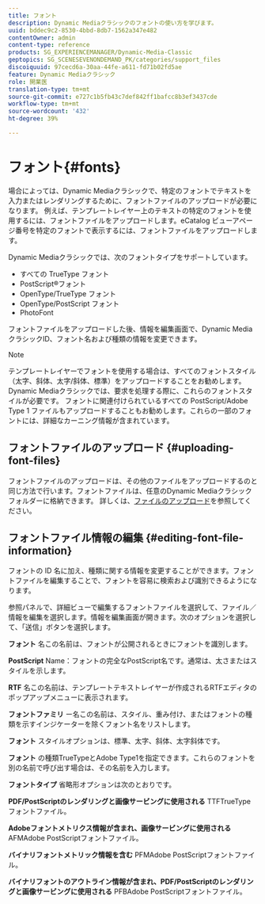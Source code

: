 ```yaml
---
title: フォント
description: Dynamic Mediaクラシックのフォントの使い方を学びます。
uuid: bddec9c2-8530-4bbd-8db7-1562a347e482
contentOwner: admin
content-type: reference
products: SG_EXPERIENCEMANAGER/Dynamic-Media-Classic
geptopics: SG_SCENESEVENONDEMAND_PK/categories/support_files
discoiquuid: 97cecd6a-30aa-44fe-a611-fd71b02fd5ae
feature: Dynamic Mediaクラシック
role: 開業医
translation-type: tm+mt
source-git-commit: e727c1b5fb43c7def842ff1bafcc8b3ef3437cde
workflow-type: tm+mt
source-wordcount: '432'
ht-degree: 39%

---
```



# フォント{#fonts}

場合によっては、Dynamic Mediaクラシックで、特定のフォントでテキストを入力またはレンダリングするために、フォントファイルのアップロードが必要になります。 例えば、テンプレートレイヤー上のテキストの特定のフォントを使用するには、フォントファイルをアップロードします。eCatalog ビューアページ番号を特定のフォントで表示するには、フォントファイルをアップロードします。

Dynamic Mediaクラシックでは、次のフォントタイプをサポートしています。

* すべての TrueType フォント
* PostScript®フォント
* OpenType/TrueType フォント
* OpenType/PostScript フォント
* PhotoFont

フォントファイルをアップロードした後、情報を編集画面で、Dynamic MediaクラシックID、フォント名および種類の情報を変更できます。

>[!NOTE]
>
>テンプレートレイヤーでフォントを使用する場合は、すべてのフォントスタイル（太字、斜体、太字/斜体、標準）をアップロードすることをお勧めします。 Dynamic Mediaクラシックでは、要求を処理する際に、これらのフォントスタイルが必要です。 フォントに関連付けられているすべての PostScript/Adobe Type 1 ファイルもアップロードすることもお勧めします。これらの一部のフォントには、詳細なカーニング情報が含まれています。

## フォントファイルのアップロード  {#uploading-font-files}

フォントファイルのアップロードは、その他のファイルをアップロードするのと同じ方法で行います。フォントファイルは、任意のDynamic Mediaクラシックフォルダーに格納できます。 詳しくは、[ファイルのアップロード](uploading-files.md#uploading_your_files)を参照してください。

## フォントファイル情報の編集  {#editing-font-file-information}

フォントの ID 名に加え、種類に関する情報を変更することができます。フォントファイルを編集することで、フォントを容易に検索および識別できるようになります。

参照パネルで、詳細ビューで編集するフォントファイルを選択して、ファイル／情報を編集を選択します。情報を編集画面が開きます。次のオプションを選択して、「送信」ボタンを選択します。

**フォント** 名この名前は、フォントが公開されるときにフォントを識別します。

**PostScript** Name：フォントの完全なPostScript名です。通常は、太さまたはスタイルを示します。

**RTF** 名この名前は、テンプレートテキストレイヤーが作成されるRTFエディタのポップアップメニューに表示されます。

**フォントファミリ** ー名この名前は、スタイル、重み付け、またはフォントの種類を示すインジケーターを除くフォント名をリストします。

**フォント** スタイルオプションは、標準、太字、斜体、太字斜体です。

**フォント** の種類TrueTypeとAdobe Type1を指定できます。これらのフォントを別の名前で呼び出す場合は、その名前を入力します。

**フォントタイプ** 省略形オプションは次のとおりです。

**PDF/PostScriptのレンダリングと画像サービングに使用される** TTFTrueTypeフォントファイル。

**Adobeフォントメトリクス情報が含まれ、画像サービングに使用される** AFMAdobe PostScriptフォントファイル。

**バイナリフォントメトリック情報を含む** PFMAdobe PostScriptフォントファイル。

**バイナリフォントのアウトライン情報が含まれ、PDF/PostScriptのレンダリングと画像サービングに使用される** PFBAdobe PostScriptフォントファイル。
